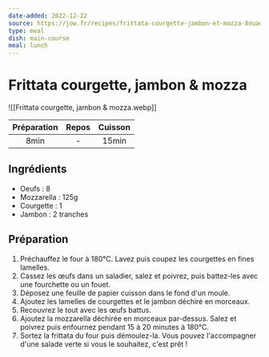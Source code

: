 ```yaml
---
date-added: 2022-12-22
source: https://jow.fr/recipes/frittata-courgette-jambon-et-mozza-8nuadj51il2ued9m1499
type: meal
dish: main-course
meal: lunch
---
```


# Frittata courgette, jambon & mozza

![[Frittata courgette, jambon & mozza.webp]]

| Préparation | Repos | Cuisson |
|:-----------:|:-----:|:-------:|
|    8min     |   -   |  15min  |

## Ingrédients

- Oeufs : 8
- Mozzarella : 125g
- Courgette : 1
- Jambon : 2 tranches

## Préparation

1. Préchauffez le four à 180°C. Lavez puis coupez les courgettes en fines lamelles.
2. Cassez les œufs dans un saladier, salez et poivrez, puis battez-les avec une fourchette ou un fouet.
3. Déposez une feuille de papier cuisson dans le fond d'un moule.
4. Ajoutez les lamelles de courgettes et le jambon déchiré en morceaux.
5. Recouvrez le tout avec les œufs battus.
6. Ajoutez la mozzarella déchirée en morceaux par-dessus. Salez et poivrez puis enfournez pendant 15 à 20 minutes à 180°C.
7. Sortez la frittata du four puis démoulez-la. Vous pouvez l'accompagner d'une salade verte si vous le souhaitez, c'est prêt !
